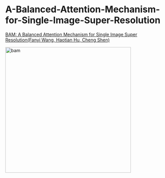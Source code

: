 # A-Balanced-Attention-Mechanism-for-Single-Image-Super-Resolution
[BAM: A Balanced Attention Mechanism for Single Image Super Resolution(Fanyi Wang, Haotian Hu, Cheng Shen)](https://arxiv.org/abs/2104.07566)  

<img width="393" alt="bam" src="https://user-images.githubusercontent.com/93169315/192929729-6a10a283-b38d-418e-bfbe-831c98575fb4.PNG">
